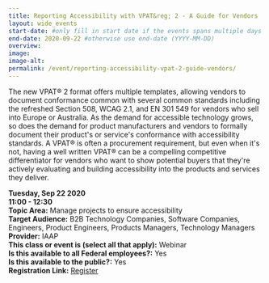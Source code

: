 ```yaml
---
title: Reporting Accessibility with VPAT&reg; 2 - A Guide for Vendors
layout: wide_events
start-date: #only fill in start date if the events spans multiple days (YYYY-MM-DD)
end-date: 2020-09-22 #otherwise use end-date (YYYY-MM-DD)
overview: 
image:
image-alt: 
permalink: /event/reporting-accessibility-vpat-2-guide-vendors/
---
```


The new VPAT&reg; 2 format offers multiple templates, allowing vendors to document conformance common with several common standards including the refreshed Section 508, WCAG 2.1, and EN 301 549 for vendors who sell into Europe or Australia. As the demand for accessible technology grows, so does the demand for product manufacturers and vendors to formally document their product's or service's conformance with accessibility standards. A VPAT&reg; is often a procurement requirement, but even when it's not, having a well written VPAT&reg; can be a compelling competitive differentiator for vendors who want to show potential buyers that they're actively evaluating and building accessibility into the products and services they deliver.

**Tuesday, Sep 22 2020**     
**11:00 - 12:30**  
**Topic Area:** Manage projects to ensure accessibility  
**Target Audience:** B2B Technology Companies, Software Companies, Engineers, Product Engineers, Products Managers, Technology Managers    
**Provider:** IAAP  
**This class or event is (select all that apply):** Webinar  
**Is this available to all Federal employees?:** Yes  
**Is this available to the public?:** Yes  
**Registration Link:** <a href="https://www.accessibilityassociation.org/s/archived-webinar-details?id=a0A3p000014wdFHEAY" aria-label="Event Registration Link (opens in a new window)" target="_blank">Register</a>

